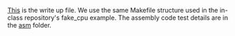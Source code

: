 [This](CompArch3.pdf) is the write up file. We use the same Makefile structure used in the in-class repository's fake_cpu example. The assembly code test details are in the [asm](asm/) folder.
